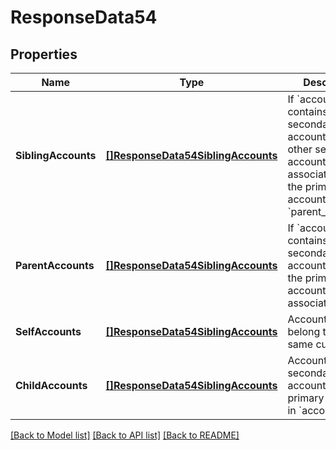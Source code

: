 # ResponseData54

## Properties
Name | Type | Description | Notes
------------ | ------------- | ------------- | -------------
**SiblingAccounts** | [**[]ResponseData54SiblingAccounts**](ResponseData54_sibling_accounts.md) | If &#x60;accountNo&#x60; contains a secondary account, these are other secondary accounts that are associated with the primary account in &#x60;parent_accounts&#x60;. | [default to null]
**ParentAccounts** | [**[]ResponseData54SiblingAccounts**](ResponseData54_sibling_accounts.md) | If &#x60;accountNo&#x60; contains a secondary account, this is the primary account that it is associated with. | [default to null]
**SelfAccounts** | [**[]ResponseData54SiblingAccounts**](ResponseData54_sibling_accounts.md) | Accounts that belong to the same customer. | [default to null]
**ChildAccounts** | [**[]ResponseData54SiblingAccounts**](ResponseData54_sibling_accounts.md) | Accounts that are secondary accounts to the primary account in &#x60;accountNo&#x60;. | [default to null]

[[Back to Model list]](../README.md#documentation-for-models) [[Back to API list]](../README.md#documentation-for-api-endpoints) [[Back to README]](../README.md)

